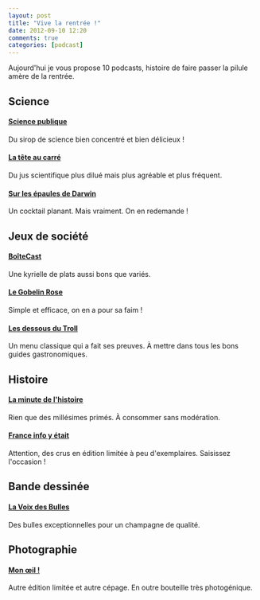 ```yaml
---
layout: post
title: "Vive la rentrée !"
date: 2012-09-10 12:20
comments: true
categories: [podcast]
---
```

Aujourd'hui je vous propose 10 podcasts, histoire de faire passer la pilule amère de la rentrée.
<!--more-->
## Science

#### [Science publique](http://www.franceculture.fr/podcast/2595281)
Du sirop de science bien concentré et bien délicieux !

#### [La tête au carré](http://www.franceinter.fr/emission-la-tete-au-carre)
Du jus scientifique plus dilué mais plus agréable et plus fréquent.

#### [Sur les épaules de Darwin](http://www.franceinter.fr/emission-sur-les-epaules-de-darwin)
Un cocktail planant. Mais vraiment. On en redemande !

## Jeux de société

#### [BoîteCast](http://www.soirees-terribles.be/boitecasts/)
Une kyrielle de plats aussi bons que variés.

#### [Le Gobelin Rose](http://www.le-gobelin-rose.com/)
Simple et efficace, on en a pour sa faim !

#### [Les dessous du Troll](http://www.lesdessousdutroll.fr/category/podcast/)
Un menu classique qui a fait ses preuves. À mettre dans tous les bons guides gastronomiques.

## Histoire

#### [La minute de l'histoire](http://laminutedelhistoire.fr/)
Rien que des millésimes primés. À consommer sans modération.

#### [France info y était](http://www.franceinfo.fr/france-info-y-etait-helene-lam-trong)
Attention, des crus en édition limitée à peu d'exemplaires. Saisissez l'occasion !

## Bande dessinée

#### [La Voix des Bulles](http://www.lavoixdesbulles.fr/)
Des bulles exceptionnelles pour un champagne de qualité.

## Photographie

#### [Mon œil !](http://www.franceculture.fr/podcast/4455831)
Autre édition limitée et autre cépage. En outre bouteille très photogénique.
